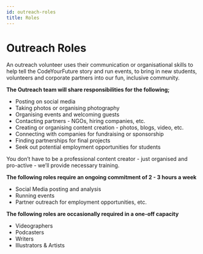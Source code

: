 ```yaml
---
id: outreach-roles
title: Roles
---
```


# Outreach Roles

An outreach volunteer uses their communication or organisational skills to help tell the CodeYourFuture story and run events, to bring in new students, volunteers and corporate partners into our fun, inclusive community.

**The Outreach team will share responsibilities for the following;**

* Posting on social media
* Taking photos or organising photography
* Organising events and welcoming guests
* Contacting partners - NGOs, hiring companies, etc.
* Creating or organising content creation - photos, blogs, video, etc.
* Connecting with companies for fundraising or sponsorship
* Finding partnerships for final projects
* Seek out potential employment opportunities for students

You don’t have to be a professional content creator - just organised and pro-active - we’ll provide necessary training.

**The following roles require an ongoing commitment of 2 - 3 hours a week**

* Social Media posting and analysis
* Running events
* Partner outreach for employment opportunities, etc.

**The following roles are occasionally required in a one-off capacity**

* Videographers
* Podcasters
* Writers
* Illustrators & Artists

